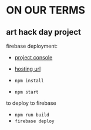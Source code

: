 # ON OUR TERMS

## art hack day project

firebase deployment:

- [project console](https://console.firebase.google.com/project/on-our-terms/overview)
- [hosting url](https://on-our-terms.web.app)

- `npm install`
- `npm start`

to deploy to firebase

- `npm run build`
- `firebase deploy`
